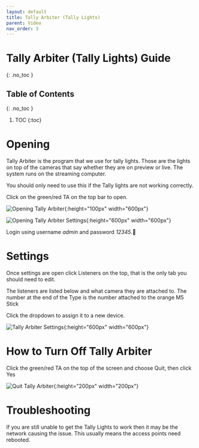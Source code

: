 ```yaml
---
layout: default
title: Tally Arbiter (Tally Lights)
parent: Video
nav_order: 3
---
```


# Tally Arbiter (Tally Lights) Guide
{: .no_toc }

## Table of Contents
{: .no_toc }

1. TOC
{:toc}

# Opening
Tally Arbiter is the program that we use for tally lights. Those are the lights on top of the cameras that say whether they are on preview or live. The system runs on the streaming computer.

You should only need to use this if the Tally lights are not working correctly.

Click on the green/red TA on the top bar to open.

![Opening Tally Arbiter](/tech-help-docs/assets/images/tech-team-wc/video/ta-1.png){:height="100px" width="600px"}

![Opening Tally Arbiter Settings](/tech-help-docs/assets/images/tech-team-wc/video/ta-2.png){:height="600px" width="600px"}

Login using username *admin* and password *12345*.

# Settings
Once settings are open click Listeners on the top, that is the only tab you should need to edit.

The listeners are listed below and what camera they are attached to. The number at the end of the Type is the number attached to the orange M5 Stick

Click the dropdown to assign it to a new device.

![Tally Arbiter Settings](/tech-help-docs/assets/images/tech-team-wc/video/ta-3.png){:height="600px" width="600px"}

# How to Turn Off Tally Arbiter
Click the green/red TA on the top of the screen and choose Quit, then click Yes

![Quit Tally Arbiter](/tech-help-docs/assets/images/tech-team-wc/video/ta-4.png){:height="200px" width="200px"}

# Troubleshooting
If you are still unable to get the Tally Lights to work then it may be the network causing the issue. This usually means the access points need rebooted.
